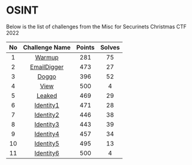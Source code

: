# OSINT
Below is the list of challenges from the Misc for Securinets Christmas CTF 2022

|No| Challenge Name | Points |  Solves|
|:---:|:--------------:|:------:|:------:|
|1| [Warmup](./Warmup/README.md)| 281 | 75 |
|2| [EmailDigger](./EmailDigger/README.md)| 473 | 27 |
|3| [Doggo](./Doggo/README.md)| 396 | 52 |
|4| [View](./View/README.md)| 500 | 4 |
|5| [Leaked](./Leaked/README.md)| 469 | 29 |
|6| [Identity1](./Identity1/README.md)| 471 | 28 |
|7| [Identity2](./Identity2/README.md)| 446 | 38 |
|8| [Identity3](./Identity3/README.md)| 443 | 39 |
|9| [Identity4](./Identity4/README.md)| 457 | 34 |
|10| [Identity5](./Identity5/README.md)| 495 | 13 |
|11| [Identity6](./Identity6/README.md)| 500 | 4 |
